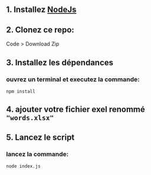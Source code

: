 ## 1. Installez [NodeJs](https:/nodejs.org)
## 2. Clonez ce repo:
Code > Download Zip
## 3. Installez les dépendances
### ouvrez un terminal et executez la commande:
`npm install`
## 4. ajouter votre fichier exel renommé `"words.xlsx"`
## 5. Lancez le script
### lancez la commande:
`node index.js`
